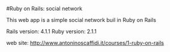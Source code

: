 #Ruby on Rails: social network

This web app is a simple social network buil in Ruby on Rails

Rails version: 4.1.1
Ruby version: 2.1.1

web site: http://www.antoninoscaffidi.it/courses/1-ruby-on-rails
